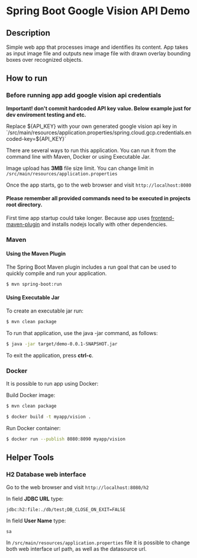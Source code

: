 # Spring Boot Google Vision API Demo

## Description

Simple web app that processes image and identifies its content. App takes as input image file and outputs new image file with drawn overlay bounding boxes over recognized objects.

## How to run

### Before running app add google vision api credentials

**Important! don't commit hardcoded API key value. Below example just for dev enviroment testing and etc.**

Replace ${API_KEY} with your own generated google vision api key in `/src/main/resources/application.properties/spring.cloud.gcp.credentials.encoded-key=${API_KEY}`

There are several ways to run this application. You can run it from the command line with Maven, Docker or using Executable Jar.

Image upload has **3MB** file size limit. You can change limit in `/src/main/resources/application.properties`

Once the app starts, go to the web browser and visit `http://localhost:8080`

#### Please remember all provided commands need to be executed in projects root directory.

First time app startup could take longer. Because app uses [frontend-maven-plugin](https://github.com/eirslett/frontend-maven-plugin) and installs nodejs locally with other dependencies.

### Maven

#### Using the Maven Plugin

The Spring Boot Maven plugin includes a run goal that can be used to quickly compile and run your application.

```bash
$ mvn spring-boot:run
``` 

#### Using Executable Jar

To create an executable jar run:

```bash
$ mvn clean package
``` 

To run that application, use the java -jar command, as follows:

```bash
$ java -jar target/demo-0.0.1-SNAPSHOT.jar
```

To exit the application, press **ctrl-c**.

### Docker

It is possible to run app using Docker:

Build Docker image:
```bash
$ mvn clean package
```
```bash
$ docker build -t myapp/vision .
```

Run Docker container:
```bash
$ docker run --publish 8080:8090 myapp/vision
```

## Helper Tools
### H2 Database web interface

Go to the web browser and visit `http://localhost:8080/h2`

In field **JDBC URL** type:
```
jdbc:h2:file:./db/test;DB_CLOSE_ON_EXIT=FALSE
```
In field **User Name** type:
```
sa
```

In `/src/main/resources/application.properties` file it is possible to change both
web interface url path, as well as the datasource url.
